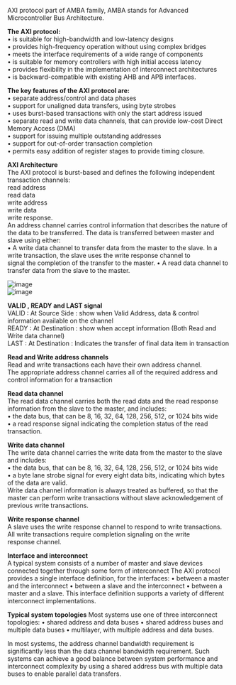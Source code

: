 AXI  protocol part of AMBA family, AMBA stands for Advanced Microcontroller Bus Architecture.

**The AXI protocol:**  
  • is suitable for high-bandwidth and low-latency designs  
  • provides high-frequency operation without using complex bridges    
  • meets the interface requirements of a wide range of components  
  • is suitable for memory controllers with high initial access latency  
  • provides flexibility in the implementation of interconnect architectures  
  • is backward-compatible with existing AHB and APB interfaces.  

**The key features of the AXI protocol are:**  
 • separate address/control and data phases  
 • support for unaligned data transfers, using byte strobes  
 • uses burst-based transactions with only the start address issued  
 • separate read and write data channels, that can provide low-cost Direct Memory Access (DMA)  
 • support for issuing multiple outstanding addresses  
 • support for out-of-order transaction completion  
 • permits easy addition of register stages to provide timing closure.  

**AXI Architecture**  
The AXI protocol is burst-based and defines the following independent transaction channels:  
    read address  
    read data  
    write address  
    write data  
    write response.  
An address channel carries control information that describes the nature of the data to be transferred. The data is transferred between master and slave using either:  
   • A write data channel to transfer data from the master to the slave. In a write transaction, the slave uses the write response channel to   
     signal the completion of the transfer to the master.
   • A read data channel to transfer data from the slave to the master.  

![image](https://github.com/BHADRESHVARIYA22/AXI-Protocol/assets/87941725/95f42a38-0b15-49a8-8d65-cf37c253edca)  
![image](https://github.com/BHADRESHVARIYA22/AXI-Protocol/assets/87941725/f0f95770-4b4c-479f-9e72-aebb405768e7)  


**VALID , READY and LAST signal**  
VALID : At Source Side : show when Valid Address, data & control information available on the channel  
READY : At Destination : show when accept information (Both Read and Write data channel)  
LAST  : At Destination : Indicates the transfer of final data item in transaction  


**Read and Write address channels**  
 Read and write transactions each have their own address channel.   
 The appropriate address channel carries all of the required address and control information for a transaction  

**Read data channel**  
 The read data channel carries both the read data and the read response information from the slave to the master, and includes:  
   • the data bus, that can be 8, 16, 32, 64, 128, 256, 512, or 1024 bits wide  
   • a read response signal indicating the completion status of the read transaction.  

**Write data channel**  
  The write data channel carries the write data from the master to the slave and includes:  
    • the data bus, that can be 8, 16, 32, 64, 128, 256, 512, or 1024 bits wide  
    • a byte lane strobe signal for every eight data bits, indicating which bytes of the data are valid.  
 Write data channel information is always treated as buffered, so that the master can perform write transactions without slave acknowledgement of 
 previous write transactions.  

**Write response channel**  
 A slave uses the write response channel to respond to write transactions. All write transactions require completion signaling on the write    
 response channel.  

**Interface and interconnect**  
 A typical system consists of a number of master and slave devices connected together through some form of interconnect
 The AXI protocol provides a single interface definition, for the interfaces:
   • between a master and the interconnect
   • between a slave and the interconnect
   • between a master and a slave.
This interface definition supports a variety of different interconnect implementations.

**Typical system topologies**
 Most systems use one of three interconnect topologies:
   • shared address and data buses
   • shared address buses and multiple data buses
   • multilayer, with multiple address and data buses.
   
 In most systems, the address channel bandwidth requirement is significantly less than the data channel bandwidth
 requirement. Such systems can achieve a good balance between system performance and interconnect complexity
 by using a shared address bus with multiple data buses to enable parallel data transfers.


 
 







